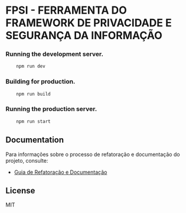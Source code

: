# FPSI - FERRAMENTA DO FRAMEWORK DE PRIVACIDADE E SEGURANÇA DA INFORMAÇÃO

### Running the development server.

```bash
    npm run dev
```

### Building for production.

```bash
    npm run build
```

### Running the production server.

```bash
    npm run start
```

## Documentation

Para informações sobre o processo de refatoração e documentação do projeto, consulte:
- [Guia de Refatoração e Documentação](./docs/REFACTORING_GUIDE.md)

## License

MIT